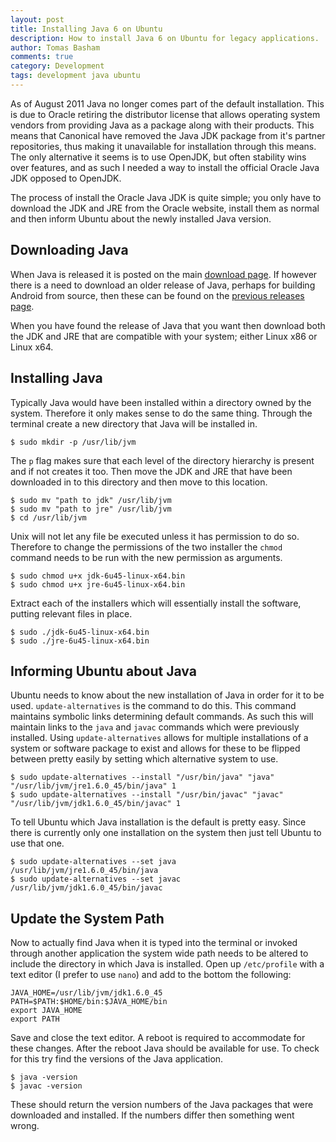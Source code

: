 ```yaml
---
layout: post
title: Installing Java 6 on Ubuntu
description: How to install Java 6 on Ubuntu for legacy applications.
author: Tomas Basham
comments: true
category: Development
tags: development java ubuntu
---
```

As of August 2011 Java no longer comes part of the default installation. This
is due to Oracle retiring the distributor license that allows operating system
vendors from providing Java as a package along with their products. This means
that Canonical have removed the Java JDK package from it's partner
repositories, thus making it unavailable for installation through this means.
The only alternative it seems is to use OpenJDK, but often stability wins over
features, and as such I needed a way to install the official Oracle Java JDK
opposed to OpenJDK.

The process of install the Oracle Java JDK is quite simple; you only have to
download the JDK and JRE from the Oracle website, install them as normal and
then inform Ubuntu about the newly installed Java version.

## Downloading Java

When Java is released it is posted on the main [download
page](http://www.oracle.com/technetwork/java/javase/downloads/index.html). If
however there is a need to download an older release of Java, perhaps for
building Android from source, then these can be found on the [previous releases
page](http://www.oracle.com/technetwork/java/archive-139210.html).

When you have found the release of Java that you want then download both the
JDK and JRE that are compatible with your system; either Linux x86 or Linux
x64.

## Installing Java

Typically Java would have been installed within a directory owned by the
system. Therefore it only makes sense to do the same thing. Through the
terminal create a new directory that Java will be installed in.

    $ sudo mkdir -p /usr/lib/jvm

The `p` flag makes sure that each level of the directory hierarchy is present
and if not creates it too. Then move the JDK and JRE that have been downloaded
in to this directory and then move to this location.

    $ sudo mv "path to jdk" /usr/lib/jvm
    $ sudo mv "path to jre" /usr/lib/jvm
    $ cd /usr/lib/jvm

Unix will not let any file be executed unless it has permission to do so.
Therefore to change the permissions of the two installer the `chmod` command
needs to be run with the new permission as arguments.

    $ sudo chmod u+x jdk-6u45-linux-x64.bin
    $ sudo chmod u+x jre-6u45-linux-x64.bin

Extract each of the installers which will essentially install the software,
putting relevant files in place.

	$ sudo ./jdk-6u45-linux-x64.bin
	$ sudo ./jre-6u45-linux-x64.bin

## Informing Ubuntu about Java

Ubuntu needs to know about the new installation of Java in order for it to be
used. `update-alternatives` is the command to do this. This command maintains
symbolic links determining default commands. As such this will maintain links
to the `java` and `javac` commands which were previously installed. Using
`update-alternatives` allows for multiple installations of a system or software
package to exist and allows for these to be flipped between pretty easily by
setting which alternative system to use.

    $ sudo update-alternatives --install "/usr/bin/java" "java" "/usr/lib/jvm/jre1.6.0_45/bin/java" 1
    $ sudo update-alternatives --install "/usr/bin/javac" "javac" "/usr/lib/jvm/jdk1.6.0_45/bin/javac" 1

To tell Ubuntu which Java installation is the default is pretty easy. Since
there is currently only one installation on the system then just tell Ubuntu to
use that one.

    $ sudo update-alternatives --set java /usr/lib/jvm/jre1.6.0_45/bin/java
    $ sudo update-alternatives --set javac /usr/lib/jvm/jdk1.6.0_45/bin/javac

## Update the System Path

Now to actually find Java when it is typed into the terminal or invoked through
another application the system wide path needs to be altered to include the
directory in which Java is installed. Open up `/etc/profile` with a text editor
(I prefer to use `nano`) and add to the bottom the following:

    JAVA_HOME=/usr/lib/jvm/jdk1.6.0_45
    PATH=$PATH:$HOME/bin:$JAVA_HOME/bin
    export JAVA_HOME
    export PATH

Save and close the text editor. A reboot is required to accommodate for these
changes. After the reboot Java should be available for use. To check for this
try find the versions of the Java application.

    $ java -version
    $ javac -version

These should return the version numbers of the Java packages that were
downloaded and installed. If the numbers differ then something went wrong.
